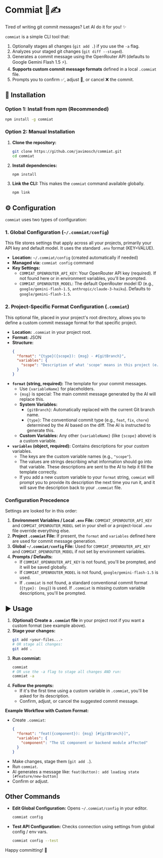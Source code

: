 # Commiat 🤖✍️

Tired of writing git commit messages? Let AI do it for you! ✨

`commiat` is a simple CLI tool that:
1.  Optionally stages all changes (`git add .`) if you use the `-a` flag.
2.  Analyzes your staged git changes (`git diff --staged`).
3.  Generates a commit message using the OpenRouter API (defaults to Google Gemini Flash 1.5 ⚡).
4.  **Supports custom commit message formats** defined in a local `.commiat` file.
5.  Prompts you to confirm ✅, adjust 📝, or cancel ❌ the commit.

## 🚀 Installation

### Option 1: Install from npm (Recommended)
```bash
npm install -g commiat
```

### Option 2: Manual Installation
1.  **Clone the repository:**
    ```bash
    git clone https://github.com/javimosch/commiat.git
    cd commiat
    ```
2.  **Install dependencies:**
    ```bash
    npm install
    ```
3.  **Link the CLI:**
    This makes the `commiat` command available globally.
    ```bash
    npm link
    ```

## ⚙️ Configuration

`commiat` uses two types of configuration:

### 1. Global Configuration (`~/.commiat/config`)

This file stores settings that apply across all your projects, primarily your API key and default model. It uses the standard `.env` format (KEY=VALUE).

*   **Location:** `~/.commiat/config` (created automatically if needed)
*   **Managed via:** `commiat config` command
*   **Key Settings:**
    *   `COMMIAT_OPENROUTER_API_KEY`: Your OpenRouter API key (required). If not found here or in environment variables, you'll be prompted.
    *   `COMMIAT_OPENROUTER_MODEL`: The default OpenRouter model ID (e.g., `google/gemini-flash-1.5`, `anthropic/claude-3-haiku`). Defaults to `google/gemini-flash-1.5`.

### 2. Project-Specific Format Configuration (`.commiat`)

This optional file, placed in your project's root directory, allows you to define a custom commit message format for that specific project.

*   **Location:** `.commiat` in your project root.
*   **Format:** JSON
*   **Structure:**
    ```json
    {
      "format": "{type}({scope}): {msg} - #{gitBranch}",
      "variables": {
        "scope": "Description of what 'scope' means in this project (e.g., component, module, feature name)"
      }
    }
    ```
*   **`format` (string, required):** The template for your commit messages.
    *   Use `{variableName}` for placeholders.
    *   `{msg}` is special: The main commit message generated by the AI will replace this.
    *   **System Variables:**
        *   `{gitBranch}`: Automatically replaced with the current Git branch name.
        *   `{type}`: The conventional commit type (e.g., `feat`, `fix`, `chore`) determined by the AI based on the diff. The AI is instructed to generate this.
    *   **Custom Variables:** Any other `{variableName}` (like `{scope}` above) is a custom variable.
*   **`variables` (object, required):** Contains descriptions for your *custom* variables.
    *   The keys are the custom variable names (e.g., `"scope"`).
    *   The values are strings describing what information should go into that variable. These descriptions are sent to the AI to help it fill the template correctly.
    *   If you add a new custom variable to your `format` string, `commiat` will prompt you to provide its description the next time you run it, and it will save the description back to your `.commiat` file.

### Configuration Precedence

Settings are looked for in this order:

1.  **Environment Variables / Local `.env` File:** `COMMIAT_OPENROUTER_API_KEY` and `COMMIAT_OPENROUTER_MODEL` set in your shell or a project-local `.env` file override everything else.
2.  **Project `.commiat` File:** If present, the `format` and `variables` defined here are used for commit message generation.
3.  **Global `~/.commiat/config` File:** Used for `COMMIAT_OPENROUTER_API_KEY` and `COMMIAT_OPENROUTER_MODEL` if not set by environment variables.
4.  **Prompts / Defaults:**
    *   If `COMMIAT_OPENROUTER_API_KEY` is not found, you'll be prompted, and it will be saved globally.
    *   If `COMMIAT_OPENROUTER_MODEL` is not found, `google/gemini-flash-1.5` is used.
    *   If `.commiat` is not found, a standard conventional commit format (`{type}: {msg}`) is used. If `.commiat` is missing custom variable descriptions, you'll be prompted.

## ▶️ Usage

1.  **(Optional) Create a `.commiat` file** in your project root if you want a custom format (see example above).
2.  **Stage your changes:**
    ```bash
    git add <your-files...>
    # OR stage all changes:
    git add .
    ```
3.  **Run commiat:**
    ```bash
    commiat
    # OR use the -a flag to stage all changes AND run:
    commiat -a
    ```
4.  **Follow the prompts:**
    *   If it's the first time using a custom variable in `.commiat`, you'll be asked for its description.
    *   Confirm, adjust, or cancel the suggested commit message.

**Example Workflow with Custom Format:**

*   Create `.commiat`:
    ```json
    {
      "format": "feat({component}): {msg} [#{gitBranch}]",
      "variables": {
        "component": "The UI component or backend module affected"
      }
    }
    ```
*   Make changes, stage them (`git add .`).
*   Run `commiat`.
*   AI generates a message like: `feat(Button): add loading state [#feature/new-button]`
*   Confirm or adjust.

## Other Commands

*   **Edit Global Configuration:**
    Opens `~/.commiat/config` in your editor.
    ```bash
    commiat config
    ```
*   **Test API Configuration:**
    Checks connection using settings from global config / env vars.
    ```bash
    commiat config --test
    ```

Happy committing! 🎉
